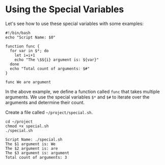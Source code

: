 # Using the Special Variables

Let's see how to use these special variables with some examples:

```shell
#!/bin/bash
echo "Script Name: $0"

function func {
  for var in $*; do
    let i=i+1
    echo "The \$${i} argument is: ${var}"
  done
  echo "Total count of arguments: $#"
}

func We are argument
```

In the above example, we define a function called `func` that takes multiple arguments. We use the special variables `$*` and `$#` to iterate over the arguments and determine their count.

Create a file called `~/project/special.sh`.

```shell
cd ~/project
chmod +x special.sh
./special.sh
```

```text
Script Name: ./special.sh
The $1 argument is: We
The $2 argument is: are
The $3 argument is: argument
Total count of arguments: 3
```
